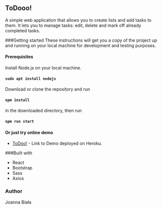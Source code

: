 ## ToDooo!

A simple web application that allows you to create lists and add tasks to them. It lets you to manage tasks:
edit, delete and mark off already completed tasks.

###Getting started
These instructions will get you a copy of the project 
up and running on your local machine for development and testing purposes.


#### Prerequisites
Install Node.js on your local machine.
#### `sudo apt install nodejs`
Download or clone the repository and run
#### `npm install` 
in the downloaded directory, then run

#### `npm run start`

#### Or just try online demo

* [ToDoo!](http://www.dropwizard.io/1.0.2/docs/) - Link to Demo deployed on Heroku.


###Built with
* React
* Bootstrap
* Sass
* Axios

### Author
Joanna Biała







